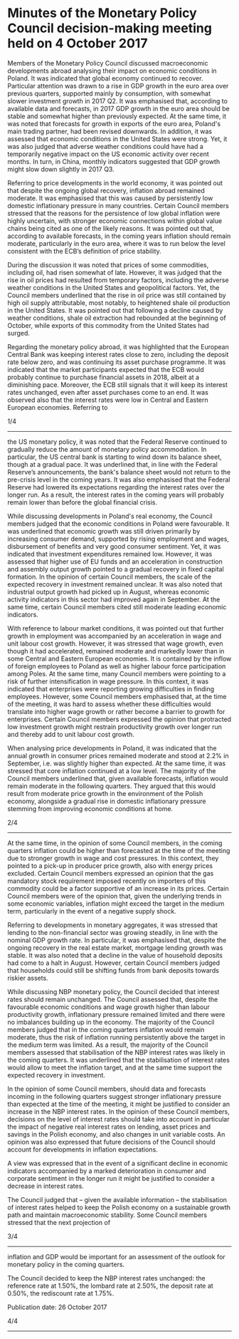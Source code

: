 # Minutes of the Monetary Policy Council decision-making meeting held on 4 October 2017

Members of the Monetary Policy Council discussed macroeconomic developments
abroad analysing their impact on economic conditions in Poland. It was indicated that
global economy continued to recover. Particular attention was drawn to a rise in GDP
growth in the euro area over previous quarters, supported mainly by consumption, with
somewhat slower investment growth in 2017 Q2. It was emphasised that, according to
available data and forecasts, in 2017 GDP growth in the euro area should be stable and
somewhat higher than previously expected. At the same time, it was noted that forecasts
for growth in exports of the euro area, Poland's main trading partner, had been revised
downwards. In addition, it was assessed that economic conditions in the United States
were strong. Yet, it was also judged that adverse weather conditions could have had a
temporarily negative impact on the US economic activity over recent months. In turn, in
China, monthly indicators suggested that GDP growth might slow down slightly in 2017
Q3.

Referring to price developments in the world economy, it was pointed out that despite
the ongoing global recovery, inflation abroad remained moderate. It was emphasised that
this was caused by persistently low domestic inflationary pressure in many countries.
Certain Council members stressed that the reasons for the persistence of low global
inflation were highly uncertain, with stronger economic connections within global value
chains being cited as one of the likely reasons. It was pointed out that, according to
available forecasts, in the coming years inflation should remain moderate, particularly in
the euro area, where it was to run below the level consistent with the ECB’s definition of
price stability.

During the discussion it was noted that prices of some commodities, including oil, had
risen somewhat of late. However, it was judged that the rise in oil prices had resulted from
temporary factors, including the adverse weather conditions in the United States and
geopolitical factors. Yet, the Council members underlined that the rise in oil price was still
contained by high oil supply attributable, most notably, to heightened shale oil production
in the United States. It was pointed out that following a decline caused by weather
conditions, shale oil extraction had rebounded at the beginning of October, while exports
of this commodity from the United States had surged.

Regarding the monetary policy abroad, it was highlighted that the European Central
Bank was keeping interest rates close to zero, including the deposit rate below zero, and
was continuing its asset purchase programme. It was indicated that the market
participants expected that the ECB would probably continue to purchase financial assets
in 2018, albeit at a diminishing pace. Moreover, the ECB still signals that it will keep its
interest rates unchanged, even after asset purchases come to an end. It was observed also
that the interest rates were low in Central and Eastern European economies. Referring to

1/4


-----

the US monetary policy, it was noted that the Federal Reserve continued to gradually
reduce the amount of monetary policy accommodation. In particular, the US central bank
is starting to wind down its balance sheet, though at a gradual pace. It was underlined
that, in line with the Federal Reserve’s announcements, the bank's balance sheet would
not return to the pre-crisis level in the coming years. It was also emphasised that the
Federal Reserve had lowered its expectations regarding the interest rates over the longer
run. As a result, the interest rates in the coming years will probably remain lower than
before the global financial crisis.

While discussing developments in Poland's real economy, the Council members
judged that the economic conditions in Poland were favourable. It was underlined that
economic growth was still driven primarily by increasing consumer demand, supported
by rising employment and wages, disbursement of benefits and very good consumer
sentiment. Yet, it was indicated that investment expenditures remained low. However, it
was assessed that higher use of EU funds and an acceleration in construction and assembly
output growth pointed to a gradual recovery in fixed capital formation. In the opinion of
certain Council members, the scale of the expected recovery in investment remained
unclear. It was also noted that industrial output growth had picked up in August, whereas
economic activity indicators in this sector had improved again in September. At the same
time, certain Council members cited still moderate leading economic indicators.

With reference to labour market conditions, it was pointed out that further growth in
employment was accompanied by an acceleration in wage and unit labour cost growth.
However, it was stressed that wage growth, even though it had accelerated, remained
moderate and markedly lower than in some Central and Eastern European economies. It
is contained by the inflow of foreign employees to Poland as well as higher labour force
participation among Poles. At the same time, many Council members were pointing to a
risk of further intensification in wage pressure. In this context, it was indicated that
enterprises were reporting growing difficulties in finding employees. However, some
Council members emphasised that, at the time of the meeting, it was hard to assess
whether these difficulties would translate into higher wage growth or rather become a
barrier to growth for enterprises. Certain Council members expressed the opinion that
protracted low investment growth might restrain productivity growth over longer run
and thereby add to unit labour cost growth.

When analysing price developments in Poland, it was indicated that the annual growth
in consumer prices remained moderate and stood at 2.2% in September, i.e. was slightly
higher than expected. At the same time, it was stressed that core inflation continued at a
low level. The majority of the Council members underlined that, given available forecasts,
inflation would remain moderate in the following quarters. They argued that this would
result from moderate price growth in the environment of the Polish economy, alongside a
gradual rise in domestic inflationary pressure stemming from improving economic
conditions at home.

2/4


-----

At the same time, in the opinion of some Council members, in the coming quarters
inflation could be higher than forecasted at the time of the meeting due to stronger growth
in wage and cost pressures. In this context, they pointed to a pick-up in producer price
growth, also with energy prices excluded. Certain Council members expressed an opinion
that the gas mandatory stock requirement imposed recently on importers of this
commodity could be a factor supportive of an increase in its prices. Certain Council
members were of the opinion that, given the underlying trends in some economic
variables, inflation might exceed the target in the medium term, particularly in the event
of a negative supply shock.

Referring to developments in monetary aggregates, it was stressed that lending to the
non-financial sector was growing steadily, in line with the nominal GDP growth rate. In
particular, it was emphasised that, despite the ongoing recovery in the real estate market,
mortgage lending growth was stable. It was also noted that a decline in the value of
household deposits had come to a halt in August. However, certain Council members
judged that households could still be shifting funds from bank deposits towards riskier
assets.

While discussing NBP monetary policy, the Council decided that interest rates should
remain unchanged. The Council assessed that, despite the favourable economic conditions
and wage growth higher than labour productivity growth, inflationary pressure remained
limited and there were no imbalances building up in the economy. The majority of the
Council members judged that in the coming quarters inflation would remain moderate,
thus the risk of inflation running persistently above the target in the medium term was
limited. As a result, the majority of the Council members assessed that stabilisation of the
NBP interest rates was likely in the coming quarters. It was underlined that the
stabilisation of interest rates would allow to meet the inflation target, and at the same time
support the expected recovery in investment.

In the opinion of some Council members, should data and forecasts incoming in the
following quarters suggest stronger inflationary pressure than expected at the time of the
meeting, it might be justified to consider an increase in the NBP interest rates. In the
opinion of these Council members, decisions on the level of interest rates should take into
account in particular the impact of negative real interest rates on lending, asset prices and
savings in the Polish economy, and also changes in unit variable costs. An opinion was
also expressed that future decisions of the Council should account for developments in
inflation expectations.

A view was expressed that in the event of a significant decline in economic indicators
accompanied by a marked deterioration in consumer and corporate sentiment in the
longer run it might be justified to consider a decrease in interest rates.

The Council judged that – given the available information – the stabilisation of interest
rates helped to keep the Polish economy on a sustainable growth path and maintain
macroeconomic stability. Some Council members stressed that the next projection of

3/4


-----

inflation and GDP would be important for an assessment of the outlook for monetary
policy in the coming quarters.

The Council decided to keep the NBP interest rates unchanged: the reference rate at
1.50%, the lombard rate at 2.50%, the deposit rate at 0.50%, the rediscount rate at 1.75%.

Publication date: 26 October 2017

4/4


-----

